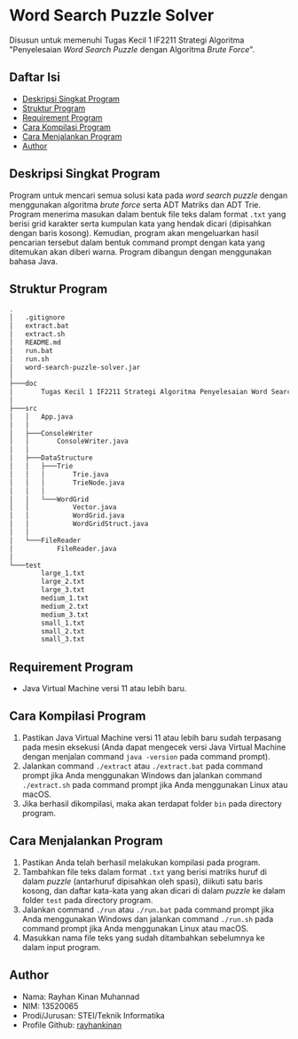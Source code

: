 # Word Search Puzzle Solver
Disusun untuk memenuhi Tugas Kecil 1 IF2211 Strategi Algoritma "Penyelesaian *Word Search Puzzle* dengan Algoritma *Brute Force*".

## Daftar Isi
* [Deskripsi Singkat Program](#deskripsi-singkat-program)
* [Struktur Program](#struktur-program)
* [Requirement Program](#struktur-program)
* [Cara Kompilasi Program](#cara-kompilasi-program)
* [Cara Menjalankan Program](#cara-menjalankan-program)
* [Author](#author)

## Deskripsi Singkat Program
Program untuk mencari semua solusi kata pada *word search puzzle* dengan menggunakan algoritma *brute force* serta ADT Matriks dan ADT Trie. Program menerima masukan dalam bentuk file teks dalam format `.txt` yang berisi grid karakter serta kumpulan kata yang hendak dicari (dipisahkan dengan baris kosong). Kemudian, program akan mengeluarkan hasil pencarian tersebut dalam bentuk command prompt dengan kata yang ditemukan akan diberi warna. Program dibangun dengan menggunakan bahasa Java.

## Struktur Program
```bash
.
│   .gitignore
│   extract.bat
│   extract.sh
│   README.md
│   run.bat
│   run.sh
│   word-search-puzzle-solver.jar
│   
├───doc
│       Tugas Kecil 1 IF2211 Strategi Algoritma Penyelesaian Word Search Puzzle dengan Algoritma Brute Force.pdf
│       
├───src
│   │   App.java
│   │
│   ├───ConsoleWriter
│   │       ConsoleWriter.java
│   │
│   ├───DataStructure
│   │   ├───Trie
│   │   │       Trie.java
│   │   │       TrieNode.java
│   │   │
│   │   └───WordGrid
│   │           Vector.java
│   │           WordGrid.java
│   │           WordGridStruct.java
│   │
│   └───FileReader
│           FileReader.java
│
└───test
        large_1.txt
        large_2.txt
        large_3.txt
        medium_1.txt
        medium_2.txt
        medium_3.txt
        small_1.txt
        small_2.txt
        small_3.txt
```

## Requirement Program
* Java Virtual Machine versi 11 atau lebih baru.

## Cara Kompilasi Program
1. Pastikan Java Virtual Machine versi 11 atau lebih baru sudah terpasang pada mesin eksekusi (Anda dapat mengecek versi Java Virtual Machine dengan menjalan command `java -version` pada command prompt).
2. Jalankan command `./extract` atau `./extract.bat` pada command prompt jika Anda menggunakan Windows dan jalankan command `./extract.sh` pada command prompt jika Anda menggunakan Linux atau macOS.
3. Jika berhasil dikompilasi, maka akan terdapat folder `bin` pada directory program.

## Cara Menjalankan Program
1. Pastikan Anda telah berhasil melakukan kompilasi pada program.
2. Tambahkan file teks dalam format `.txt` yang berisi matriks huruf di dalam *puzzle* (antarhuruf dipisahkan oleh spasi), diikuti satu baris kosong, dan daftar kata-kata yang akan dicari di dalam *puzzle* ke dalam folder `test` pada directory program.
3. Jalankan command `./run` atau `./run.bat` pada command prompt jika Anda menggunakan Windows dan jalankan command `./run.sh` pada command prompt jika Anda menggunakan Linux atau macOS.
4. Masukkan nama file teks yang sudah ditambahkan sebelumnya ke dalam input program.

## Author
* Nama: Rayhan Kinan Muhannad
* NIM: 13520065
* Prodi/Jurusan: STEI/Teknik Informatika
* Profile Github: [rayhankinan](https://github.com/rayhankinan)
